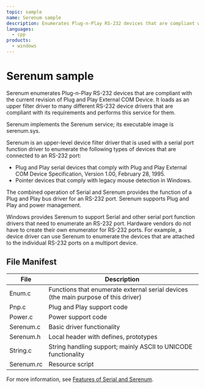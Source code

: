 ```yaml
---
topic: sample
name: Serenum sample
description: Enumerates Plug-n-Play RS-232 devices that are compliant with the current revision of Plug and Play External COM Device.
languages:
  - cpp
products:
  - windows
---
```


<!---
    name: Serenum sample
    platform: WDM
    language: cpp
    category: Serial
    description: Enumerates Plug-n-Play RS-232 devices that are compliant with the current revision of Plug and Play External COM Device.
    samplefwlink: http://go.microsoft.com/fwlink/p/?LinkId=617961
--->

# Serenum sample

Serenum enumerates Plug-n-Play RS-232 devices that are compliant with the current revision of Plug and Play External COM Device. It loads as an upper filter driver to many different RS-232 device drivers that are compliant with its requirements and performs this service for them.

Serenum implements the Serenum service; its executable image is serenum.sys.

Serenum is an upper-level device filter driver that is used with a serial port function driver to enumerate the following types of devices that are connected to an RS-232 port:

- Plug and Play serial devices that comply with Plug and Play External COM Device Specification, Version 1.00, February 28, 1995.
- Pointer devices that comply with legacy mouse detection in Windows.

The combined operation of Serial and Serenum provides the function of a Plug and Play bus driver for an RS-232 port. Serenum supports Plug and Play and power management.

Windows provides Serenum to support Serial and other serial port function drivers that need to enumerate an RS-232 port. Hardware vendors do not have to create their own enumerator for RS-232 ports. For example, a device driver can use Serenum to enumerate the devices that are attached to the individual RS-232 ports on a multiport device.

## File Manifest

File | Description 
-----|------------
Enum.c | Functions that enumerate external serial devices (the main purpose of this driver)
Pnp.c | Plug and Play support code 
Power.c | Power support code 
Serenum.c | Basic driver functionality 
Serenum.h | Local header with defines, prototypes 
String.c  | String handling support; mainly ASCII to UNICODE functionality 
Serenum.rc | Resource script 

For more information, see [Features of Serial and Serenum](http://msdn.microsoft.com/en-us/library/windows/hardware/ff546505).

